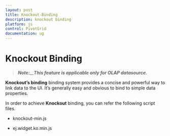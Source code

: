 ```yaml
---
layout: post
title: Knockout-Binding
description: knockout binding
platform: js
control: PivotGrid
documentation: ug
---
```


# Knockout Binding

> _**Note:**__**This feature is applicable only for OLAP datasource.**_

**Knockout’s binding** binding system provides a concise and powerful way to link data to the UI. It’s generally easy and obvious to bind to simple data properties.

In order to achieve **Knockout** binding, you can refer the following script files.

* knockout-min.js

* ej.widget.ko.min.js



